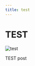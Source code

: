 ```yaml
---
title: test
---
```


# TEST

![test](http://10.1.12.91:3000/jekyll/1_278tqw9zNPe2WCAz29Wzdw.png)

TEST post